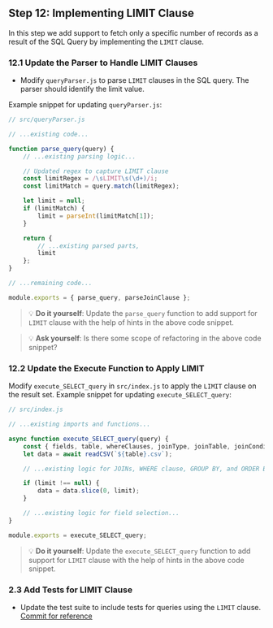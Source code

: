 ## Step 12: Implementing LIMIT Clause

In this step we add support to fetch only a specific number of records as a result of the SQL Query by implementing the `LIMIT` clause.

### 12.1 Update the Parser to Handle LIMIT Clauses
- Modify `queryParser.js` to parse `LIMIT` clauses in the SQL query.
The parser should identify the limit value.

Example snippet for updating `queryParser.js`:

```javascript
// src/queryParser.js

// ...existing code...

function parse_query(query) {
    // ...existing parsing logic...

    // Updated regex to capture LIMIT clause
    const limitRegex = /\sLIMIT\s(\d+)/i;
    const limitMatch = query.match(limitRegex);

    let limit = null;
    if (limitMatch) {
        limit = parseInt(limitMatch[1]);
    }

    return {
        // ...existing parsed parts,
        limit
    };
}

// ...remaining code...

module.exports = { parse_query, parseJoinClause };
```

> 💡 **Do it yourself**: Update the `parse_query` function to add support for `LIMIT` clause with the help of hints in the above code snippet.

> 💡 **Ask yourself**: Is there some scope of refactoring in the above code snippet?

### 12.2 Update the Execute Function to Apply LIMIT
Modify `execute_SELECT_query` in `src/index.js` to apply the `LIMIT` clause on the result set.
Example snippet for updating `execute_SELECT_query`:

```javascript
// src/index.js

// ...existing imports and functions...

async function execute_SELECT_query(query) {
    const { fields, table, whereClauses, joinType, joinTable, joinCondition, groupByFields, orderByFields, limit } = parse_query(query);
    let data = await readCSV(`${table}.csv`);

    // ...existing logic for JOINs, WHERE clause, GROUP BY, and ORDER BY...

    if (limit !== null) {
        data = data.slice(0, limit);
    }

    // ...existing logic for field selection...
}

module.exports = execute_SELECT_query;
```

> 💡 **Do it yourself**: Update the `execute_SELECT_query` function to add support for `LIMIT` clause with the help of hints in the above code snippet.

### 2.3 Add Tests for LIMIT Clause
- Update the test suite to include tests for queries using the `LIMIT` clause. [Commit for reference](https://github.com/ChakshuGautam/stylusdb-sql/commit/fd5ce77fd91e80655072fc6348d19d426fd12673)
